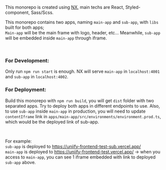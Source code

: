 This monorepo is created using [NX](https://nx.dev/getting-started/intro), main techs are React, Styled-component, Sass/Scss.
<br/>

This monorepo contains two apps, naming `main-app` and `sub-app`, with `libs` built for both apps;
<br/>
`Main-app` will be the main frame with logo, header, etc... Meanwhile, `sub-app` will be embedded inside `main-app` through iframe.

<br/>

### **For Development:**

Only run `npm run start` is enough. NX will serve `main-app` in `localhost:4001` and `sub-app` in `localhost:4002`.

### **For Deployment:**

Build this monorepo with `npm run build`, you will get `dist` folder with two separated apps.
Try to deploy both apps in different endpoints to use. Also, to use `sub-app` inside `main-app` in production,
you will need to update `contentIframe` link in `apps/main-app/src/environments/environment.prod.ts`,
which would be the deployed link of sub-app.

<br />

For example:
<br/>
`sub-app` is deployed to https://uniify-frontend-test-sub.vercel.app/ <br/>
`main-app` is deployed to https://uniify-frontend-test.vercel.app/ -> when you access to `main-app`,
you can see 1 iframe embedded with link to deployed `sub-app` above.